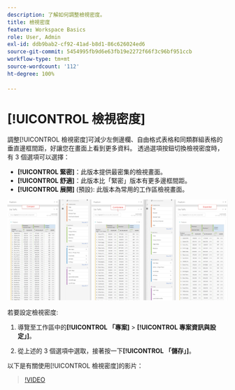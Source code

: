 ```yaml
---
description: 了解如何調整檢視密度。
title: 檢視密度
feature: Workspace Basics
role: User, Admin
exl-id: ddb9bab2-cf92-41ad-b8d1-86c626024ed6
source-git-commit: 5454995fb9d6e63fb19e2272f66f3c96bf951ccb
workflow-type: tm+mt
source-wordcount: '112'
ht-degree: 100%

---
```


# [!UICONTROL 檢視密度]

調整[!UICONTROL 檢視密度]可減少左側邊欄、自由格式表格和同類群組表格的垂直邊框間距，好讓您在畫面上看到更多資料。 透過選項按鈕切換檢視密度時，有 3 個選項可以選擇：

- **[!UICONTROL 緊密]**：此版本提供最密集的檢視畫面。
- **[!UICONTROL 舒適]**：此版本比「緊密」版本有更多邊框間距。
- **[!UICONTROL 展開]** (預設): 此版本為常用的工作區檢視畫面。

![](assets/view-density.png)

若要設定檢視密度:

1. 導覽至工作區中的&#x200B;**[!UICONTROL 「專案]** > **[!UICONTROL 專案資訊與設定」]**。

1. 從上述的 3 個選項中選取，接著按一下&#x200B;**[!UICONTROL 「儲存」]**。

以下是有關使用[!UICONTROL 檢視密度]的影片：

>[!VIDEO](https://video.tv.adobe.com/v/25963/?quality=12)
